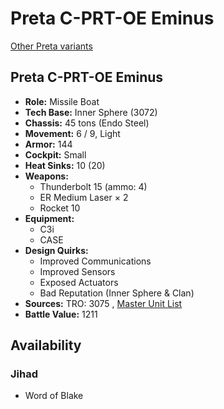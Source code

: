 # Preta C-PRT-OE Eminus 

[Other Preta variants](../preta.md) 

## Preta C-PRT-OE Eminus 

- **Role:** Missile Boat 
- **Tech Base:** Inner Sphere (3072) 
- **Chassis:** 45 tons (Endo Steel) 
- **Movement:** 6 / 9, Light 
- **Armor:** 144 
- **Cockpit:** Small 
- **Heat Sinks:** 10 (20) 
- **Weapons:** 
  - Thunderbolt 15 (ammo: 4) 
  - ER Medium Laser × 2 
  - Rocket 10 
- **Equipment:** 
  - C3i 
  - CASE 
- **Design Quirks:** 
  - Improved Communications 
  - Improved Sensors 
  - Exposed Actuators 
  - Bad Reputation (Inner Sphere & Clan) 
- **Sources:** TRO: 3075 , [Master Unit List](http://masterunitlist.info/Unit/Details/2578) 
- **Battle Value:** 1211 

## Availability 

### Jihad 

- Word of Blake 

